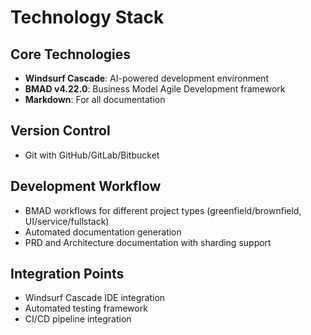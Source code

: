 # Technology Stack

## Core Technologies
- **Windsurf Cascade**: AI-powered development environment
- **BMAD v4.22.0**: Business Model Agile Development framework
- **Markdown**: For all documentation

## Version Control
- Git with GitHub/GitLab/Bitbucket

## Development Workflow
- BMAD workflows for different project types (greenfield/brownfield, UI/service/fullstack)
- Automated documentation generation
- PRD and Architecture documentation with sharding support

## Integration Points
- Windsurf Cascade IDE integration
- Automated testing framework
- CI/CD pipeline integration
